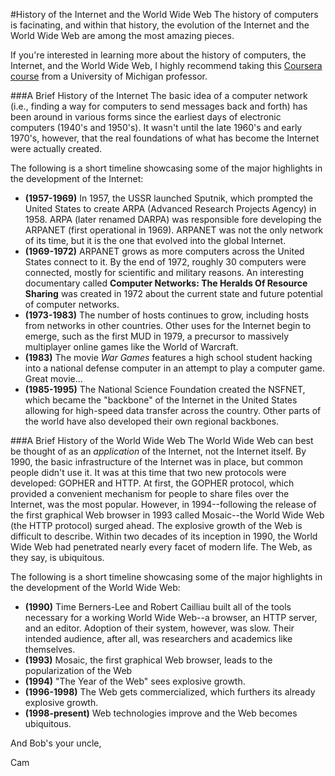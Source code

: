 #History of the Internet and the World Wide Web
The history of computers is facinating, and within that history, the evolution of the Internet and the World Wide Web are among the most amazing pieces.

If you're interested in learning more about the history of computers, the Internet, and the World Wide Web, I highly recommend taking this [Coursera course](https://class.coursera.org/insidetheinternet-2012-001) from a University of Michigan professor.

###A Brief History of the Internet
The basic idea of a computer network (i.e., finding a way for computers to send messages back and forth) has been around in various forms since the earliest days of electronic computers (1940's and 1950's). It wasn't until the late 1960's and early 1970's, however, that the real foundations of what has become the Internet were actually created.

The following is a short timeline showcasing some of the major highlights in the development of the Internet:
* **(1957-1969)** In 1957, the USSR launched Sputnik, which prompted the United States to create ARPA (Advanced Research Projects Agency) in 1958. ARPA (later renamed DARPA) was responsible fore developing the ARPANET (first operational in 1969). ARPANET was not the only network of its time, but it is the one that evolved into the global Internet.
* **(1969-1972)** ARPANET grows as more computers across the United States connect to it. By the end of 1972, roughly 30 computers were connected, mostly for scientific and military reasons. An interesting documentary called **Computer Networks: The Heralds Of Resource Sharing** was created in 1972 about the current state and future potential of computer networks.
* **(1973-1983)** The number of hosts continues to grow, including hosts from networks in other countries. Other uses for the Internet begin to emerge, such as the first MUD in 1979, a precursor to massively multiplayer online games like the World of Warcraft.
* **(1983)** The movie *War Games* features a high school student hacking into a national defense computer in an attempt to play a computer game. Great movie...
* **(1985-1995)** The National Science Foundation created the NSFNET, which became the "backbone" of the Internet in the United States allowing for high-speed data transfer across the country. Other parts of the world have also developed their own regional backbones.

###A Brief History of the World Wide Web
The World Wide Web can best be thought of as an *application* of the Internet, not the Internet itself. By 1990, the basic infrastructure of the Internet was in place, but common people didn't use it. It was at this time that two new protocols were developed: GOPHER and HTTP. At first, the GOPHER protocol, which provided a convenient mechanism for people to share files over the Internet, was the most popular. However, in 1994--following the release of the first graphical Web browser in 1993 called Mosaic--the World Wide Web (the HTTP protocol) surged ahead. The explosive growth of the Web is difficult to describe. Within two decades of its inception in 1990, the World Wide Web had penetrated nearly every facet of modern life. The Web, as they say, is ubiquitous.

The following is a short timeline showcasing some of the major highlights in the development of the World Wide Web:
* **(1990)** Time Berners-Lee and Robert Cailliau built all of the tools necessary for a working World Wide Web--a browser, an HTTP server, and an editor. Adoption of their system, however, was slow. Their intended audience, after all, was researchers and academics like themselves.
* **(1993)** Mosaic, the first graphical Web browser, leads to the popularization of the Web
* **(1994)** "The Year of the Web" sees explosive growth.
* **(1996-1998)** The Web gets commercialized, which furthers its already explosive growth.
* **(1998-present)** Web technologies improve and the Web becomes ubiquitous.

And Bob's your uncle,

Cam

